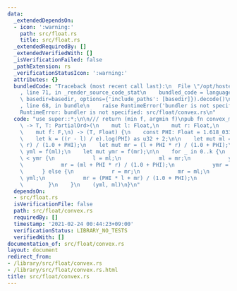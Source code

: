 ```yaml
---
data:
  _extendedDependsOn:
  - icon: ':warning:'
    path: src/float.rs
    title: src/float.rs
  _extendedRequiredBy: []
  _extendedVerifiedWith: []
  _isVerificationFailed: false
  _pathExtension: rs
  _verificationStatusIcon: ':warning:'
  attributes: {}
  bundledCode: "Traceback (most recent call last):\n  File \"/opt/hostedtoolcache/Python/3.9.2/x64/lib/python3.9/site-packages/onlinejudge_verify/documentation/build.py\"\
    , line 71, in _render_source_code_stat\n    bundled_code = language.bundle(stat.path,\
    \ basedir=basedir, options={'include_paths': [basedir]}).decode()\n  File \"/opt/hostedtoolcache/Python/3.9.2/x64/lib/python3.9/site-packages/onlinejudge_verify/languages/user_defined.py\"\
    , line 68, in bundle\n    raise RuntimeError('bundler is not specified: {}'.format(path.as_posix()))\n\
    RuntimeError: bundler is not specified: src/float/convex.rs\n"
  code: "use super::*;\n\n/// return (min f, argmin f)\npub fn convex_min<F: FnMut(Float)\
    \ -> T, T: PartialOrd>(\n    mut l: Float,\n    mut r: Float,\n    e: Float,\n\
    \    mut f: F,\n) -> (T, Float) {\n    const PHI: Float = 1.618_033_988_749_895;\n\
    \    let k = ((r - l) / e).log(PHI) as u32 + 2;\n\n    let mut ml = (PHI * l +\
    \ r) / (1.0 + PHI);\n    let mut mr = (l + PHI * r) / (1.0 + PHI);\n    let mut\
    \ yml = f(ml);\n    let mut ymr = f(mr);\n\n    for _ in 0..k {\n        if yml\
    \ < ymr {\n            l = ml;\n            ml = mr;\n            yml = ymr;\n\
    \            mr = (ml + PHI * r) / (1.0 + PHI);\n            ymr = f(mr);\n  \
    \      } else {\n            r = mr;\n            mr = ml;\n            ymr =\
    \ yml;\n            mr = (PHI * l + mr) / (1.0 + PHI);\n            yml = f(ml);\n\
    \        }\n    }\n    (yml, ml)\n}\n"
  dependsOn:
  - src/float.rs
  isVerificationFile: false
  path: src/float/convex.rs
  requiredBy: []
  timestamp: '2021-02-24 00:44:23+09:00'
  verificationStatus: LIBRARY_NO_TESTS
  verifiedWith: []
documentation_of: src/float/convex.rs
layout: document
redirect_from:
- /library/src/float/convex.rs
- /library/src/float/convex.rs.html
title: src/float/convex.rs
---
```

